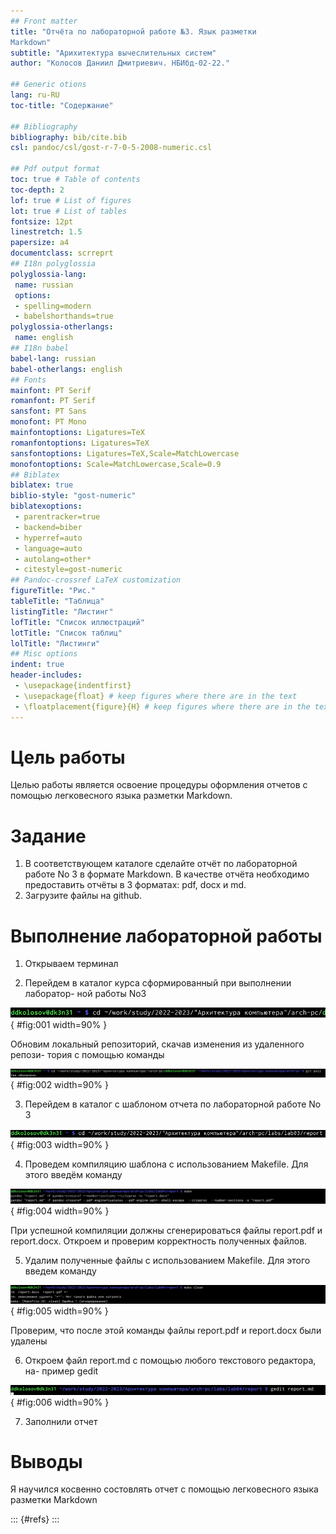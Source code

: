 ```yaml
---
## Front matter
title: "Отчёта по лабораторной работе №3. Язык разметки
Markdown"
subtitle: "Арихитектура вычеслительных систем"
author: "Колосов Даниил Дмитриевич. НБИбд-02-22."

## Generic otions
lang: ru-RU
toc-title: "Содержание"

## Bibliography
bibliography: bib/cite.bib
csl: pandoc/csl/gost-r-7-0-5-2008-numeric.csl

## Pdf output format
toc: true # Table of contents
toc-depth: 2
lof: true # List of figures
lot: true # List of tables
fontsize: 12pt
linestretch: 1.5
papersize: a4
documentclass: scrreprt
## I18n polyglossia
polyglossia-lang:
 name: russian
 options:
 - spelling=modern
 - babelshorthands=true
polyglossia-otherlangs:
 name: english
## I18n babel
babel-lang: russian
babel-otherlangs: english
## Fonts
mainfont: PT Serif
romanfont: PT Serif
sansfont: PT Sans
monofont: PT Mono
mainfontoptions: Ligatures=TeX
romanfontoptions: Ligatures=TeX
sansfontoptions: Ligatures=TeX,Scale=MatchLowercase
monofontoptions: Scale=MatchLowercase,Scale=0.9
## Biblatex
biblatex: true
biblio-style: "gost-numeric"
biblatexoptions:
 - parentracker=true
 - backend=biber
 - hyperref=auto
 - language=auto
 - autolang=other*
 - citestyle=gost-numeric
## Pandoc-crossref LaTeX customization
figureTitle: "Рис."
tableTitle: "Таблица"
listingTitle: "Листинг"
lofTitle: "Список иллюстраций"
lotTitle: "Список таблиц"
lolTitle: "Листинги"
## Misc options
indent: true
header-includes:
 - \usepackage{indentfirst}
 - \usepackage{float} # keep figures where there are in the text
 - \floatplacement{figure}{H} # keep figures where there are in the text
---
```


# Цель работы

Целью работы является освоение процедуры оформления отчетов с помощью
легковесного языка разметки Markdown.

# Задание
1. В соответствующем каталоге сделайте отчёт по лабораторной работе No 3
в формате Markdown. В качестве отчёта необходимо предоставить отчёты
в 3 форматах: pdf, docx и md.
2. Загрузите файлы на github.

# Выполнение лабораторной работы
1. Открываем терминал

2. Перейдем в каталог курса сформированный при выполнении лаборатор-
ной работы No3

![Файлы](image/Рис1.png){ #fig:001 width=90% }

Обновим локальный репозиторий, скачав изменения из удаленного репози-
тория с помощью команды

![git full](image/Рис2.png){ #fig:002 width=90% }

3. Перейдем в каталог с шаблоном отчета по лабораторной работе No 3

![ Файлы ](image/Рис3.png){ #fig:003 width=90% }

4. Проведем компиляцию шаблона с использованием Makefile. Для этого
введём команду

![Создание](image/Рис4.png){ #fig:004 width=90% }

При успешной компиляции должны сгенерироваться файлы report.pdf и
report.docx. Откроем и проверим корректность полученных файлов.

5. Удалим полученные файлы с использованием Makefile. Для этого введем
команду

![Удаление](image/Рис5.png){ #fig:005 width=90% }

Проверим, что после этой команды файлы report.pdf и report.docx были
удалены

6. Откроем файл report.md c помощью любого текстового редактора, на-
пример gedit

![Открытие](image/Рис6.png){ #fig:006 width=90% }

7. Заполнили отчет
# Выводы

Я научился косвенно состовлять отчет с помощью
легковесного языка разметки Markdown

::: {#refs}
:::
